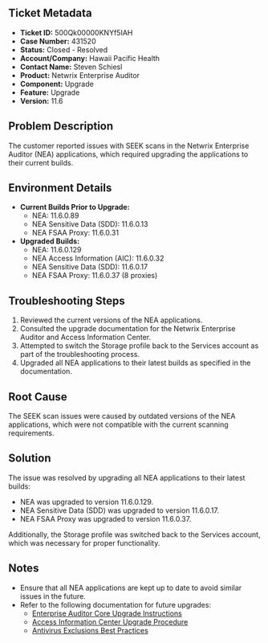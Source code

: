 ## Ticket Metadata
- **Ticket ID:** 500Qk00000KNYf5IAH
- **Case Number:** 431520
- **Status:** Closed - Resolved
- **Account/Company:** Hawaii Pacific Health
- **Contact Name:** Steven Schiesl
- **Product:** Netwrix Enterprise Auditor
- **Component:** Upgrade
- **Feature:** Upgrade
- **Version:** 11.6

## Problem Description
The customer reported issues with SEEK scans in the Netwrix Enterprise Auditor (NEA) applications, which required upgrading the applications to their current builds.

## Environment Details
- **Current Builds Prior to Upgrade:**
  - NEA: 11.6.0.89
  - NEA Sensitive Data (SDD): 11.6.0.13
  - NEA FSAA Proxy: 11.6.0.31
- **Upgraded Builds:**
  - NEA: 11.6.0.129
  - NEA Access Information (AIC): 11.6.0.32
  - NEA Sensitive Data (SDD): 11.6.0.17
  - NEA FSAA Proxy: 11.6.0.37 (8 proxies)

## Troubleshooting Steps
1. Reviewed the current versions of the NEA applications.
2. Consulted the upgrade documentation for the Netwrix Enterprise Auditor and Access Information Center.
3. Attempted to switch the Storage profile back to the Services account as part of the troubleshooting process.
4. Upgraded all NEA applications to their latest builds as specified in the documentation.

## Root Cause
The SEEK scan issues were caused by outdated versions of the NEA applications, which were not compatible with the current scanning requirements.

## Solution
The issue was resolved by upgrading all NEA applications to their latest builds:
- NEA was upgraded to version 11.6.0.129.
- NEA Sensitive Data (SDD) was upgraded to version 11.6.0.17.
- NEA FSAA Proxy was upgraded to version 11.6.0.37.

Additionally, the Storage profile was switched back to the Services account, which was necessary for proper functionality.

## Notes
- Ensure that all NEA applications are kept up to date to avoid similar issues in the future.
- Refer to the following documentation for future upgrades:
  - [Enterprise Auditor Core Upgrade Instructions](https://helpcenter.netwrix.com/bundle/EnterpriseAuditor_11.6/page/Content/EnterpriseAuditor/Install/Application/Upgrade/Wizard.htm)
  - [Access Information Center Upgrade Procedure](https://helpcenter.netwrix.com/bundle/AIC_11.6/page/Content/Access/InformationCenter/Installation/Upgrade.htm)
  - [Antivirus Exclusions Best Practices](https://helpcenter.netwrix.com/bundle/EnterpriseAuditor_11.6/page/Content/EnterpriseAuditor/Admin/Maintenance/AntivirusExclusions.htm)
